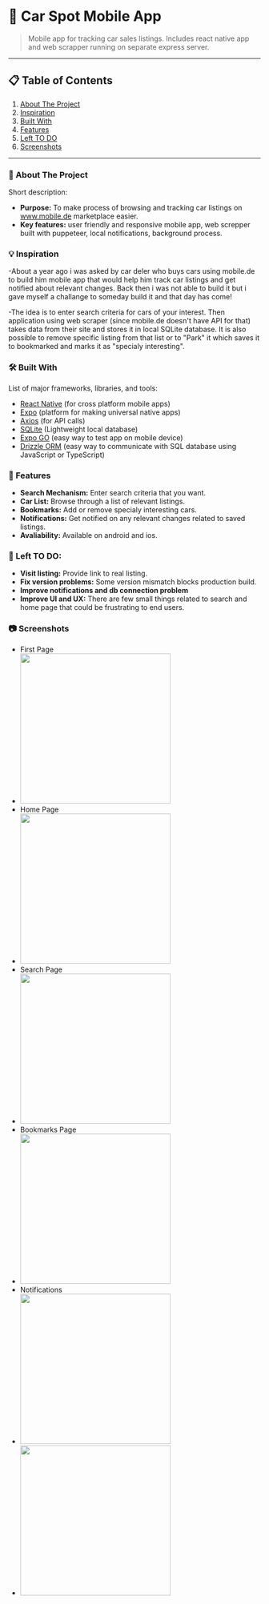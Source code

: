 # 👋 Car Spot Mobile App

> Mobile app for tracking car sales listings. Includes react native app and web scrapper running on separate express server.

---
## 📋 Table of Contents

1. [About The Project](#about)
2. [Inspiration](#inspiration)
3. [Built With](#built)  
4. [Features](#features)  
5. [Left TO DO](#todo)  
6. [Screenshots](#screenshots)  
---

<a name="about"></a>
### 📖 About The Project

Short description:
- **Purpose:** To make process of browsing and tracking car listings on www.mobile.de marketplace easier.
- **Key features:** user friendly and responsive mobile app, web screpper built with puppeteer, local notifications, background process.

<a name="inspiration"></a>
### 💡 Inspiration
-About a year ago i was asked by car deler who buys cars using mobile.de to build him mobile app that would help him track car listings and get notified about relevant changes. Back then i was not able to build it but i gave myself a challange to someday build it and that day has come!

-The idea is to enter search criteria for cars of your interest. Then application using web scraper (since mobile.de doesn't have API for that) takes data from their site and stores it in local SQLite database. It is also possible to remove specific listing from that list or to "Park" it which saves it to bookmarked and marks it as "specialy interesting".

<a name="built"></a>
### 🛠️ Built With

List of major frameworks, libraries, and tools:
- [React Native](https://reactnative.dev/) (for cross platform mobile apps)
- [Expo](https://expo.dev/) (platform for making universal native apps)
- [Axios](https://github.com/axios/axios) (for API calls)
- [SQLite](https://sqlite.org/) (Lightweight local database)
- [Expo GO](https://expo.dev/go) (easy way to test app on mobile device)
- [Drizzle ORM](https://orm.drizzle.team/) (easy way to communicate with SQL database using JavaScript or TypeScript)

<a name="features"></a>
### 📱 Features

- **Search Mechanism:** Enter search criteria that you want.
- **Car List:** Browse through a list of relevant listings.
- **Bookmarks:** Add or remove specialy interesting cars.
- **Notifications:** Get notified on any relevant changes related to saved listings.
- **Avaliability:** Available on android and ios.

<a name="todo"></a>
### 📖 Left TO DO:
- **Visit listing:** Provide link to real listing.
- **Fix version problems:** Some version mismatch blocks production build.
- **Improve notifications and db connection problem**
- **Improve UI and UX:** There are few small things related to search and home page that could be frustrating to end users.
<a name="screenshots"></a>
### 📷 Screenshots
- First Page
- <img src="images/firstPage.jpg" width="300" />
- Home Page
- <img src="images/home.jpg" width="300" />
- Search Page
- <img src="images/search.jpg" width="300" />
- Bookmarks Page
- <img src="images/bookmarks.jpg" width="300" />
- Notifications
- <img src="images/notifications.jpg" width="300" />
- <img src="images/notifications2.jpg" width="300" />
